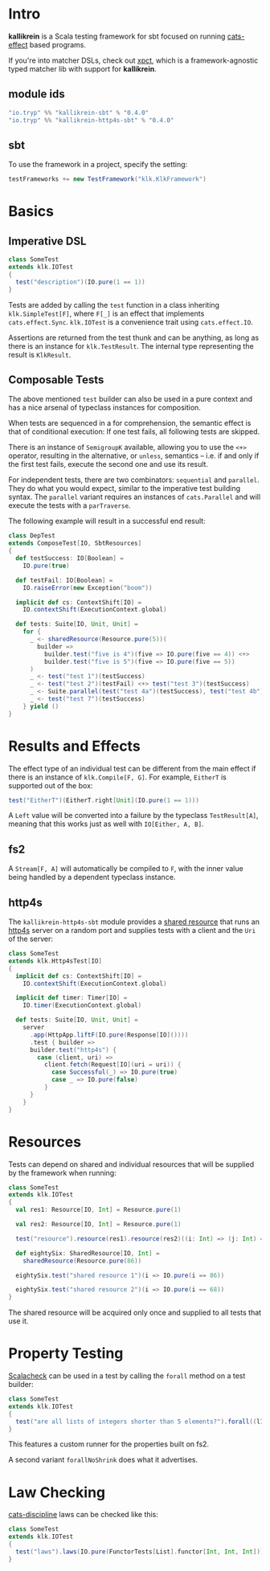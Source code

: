 # Intro

**kallikrein** is a Scala testing framework for sbt focused on running [cats-effect] based programs.

If you're into matcher DSLs, check out [xpct], which is a framework-agnostic typed matcher lib with support for
**kallikrein**.

## module ids

```sbt
"io.tryp" %% "kallikrein-sbt" % "0.4.0"
"io.tryp" %% "kallikrein-http4s-sbt" % "0.4.0"
```

## sbt

To use the framework in a project, specify the setting:

```sbt
testFrameworks += new TestFramework("klk.KlkFramework")
```

# Basics

## Imperative DSL

```scala
class SomeTest
extends klk.IOTest
{
  test("description")(IO.pure(1 == 1))
}
```

Tests are added by calling the `test` function in a class inheriting `klk.SimpleTest[F]`, where `F[_]` is an effect that
implements `cats.effect.Sync`.
`klk.IOTest` is a convenience trait using `cats.effect.IO`.

Assertions are returned from the test thunk and can be anything, as long as there is an instance for `klk.TestResult`.
The internal type representing the result is `KlkResult`.

## Composable Tests

The above mentioned `test` builder can also be used in a pure context and has a nice arsenal of typeclass instances for
composition.

When tests are sequenced in a for comprehension, the semantic effect is that of conditional execution:
If one test fails, all following tests are skipped.

There is an instance of `SemigroupK` available, allowing you to use the `<+>` operator, resulting in the alternative, or
`unless`, semantics – i.e. if and only if the first test fails, execute the second one and use its result.

For independent tests, there are two combinators: `sequential` and `parallel`.
They do what you would expect, similar to the imperative test building syntax.
The `parallel` variant requires an instances of `cats.Parallel` and will execute the tests with a `parTraverse`.

The following example will result in a successful end result:

```scala
class DepTest
extends ComposeTest[IO, SbtResources]
{
  def testSuccess: IO[Boolean] =
    IO.pure(true)

  def testFail: IO[Boolean] =
    IO.raiseError(new Exception("boom"))

  implicit def cs: ContextShift[IO] =
    IO.contextShift(ExecutionContext.global)

  def tests: Suite[IO, Unit, Unit] =
    for {
      _ <- sharedResource(Resource.pure(5))(
        builder =>
          builder.test("five is 4")(five => IO.pure(five == 4)) <+>
          builder.test("five is 5")(five => IO.pure(five == 5))
      )
      _ <- test("test 1")(testSuccess)
      _ <- test("test 2")(testFail) <+> test("test 3")(testSuccess)
      _ <- Suite.parallel(test("test 4a")(testSuccess), test("test 4b")(testSuccess)) <+> test("test 5")(testFail)
      _ <- test("test 7")(testSuccess)
    } yield ()
}
```

# Results and Effects

The effect type of an individual test can be different from the main effect if there is an instance of `klk.Compile[F,
G]`.
For example, `EitherT` is supported out of the box:

```scala
test("EitherT")(EitherT.right[Unit](IO.pure(1 == 1)))
```

A `Left` value will be converted into a failure by the typeclass `TestResult[A]`, meaning that this works just as well with
`IO[Either, A, B]`.

## fs2

A `Stream[F, A]` will automatically be compiled to `F`, with the inner value being handled by a dependent typeclass
instance.

## http4s

The `kallikrein-http4s-sbt` module provides a [shared resource](#resources) that runs an [http4s] server on a random
port and supplies tests with a client and the `Uri` of the server:

```scala
class SomeTest
extends klk.Http4sTest[IO]
{
  implicit def cs: ContextShift[IO] =
    IO.contextShift(ExecutionContext.global)

  implicit def timer: Timer[IO] =
    IO.timer(ExecutionContext.global)

  def tests: Suite[IO, Unit, Unit] =
    server
      .app(HttpApp.liftF(IO.pure(Response[IO]())))
      .test { builder =>
      builder.test("http4s") {
        case (client, uri) =>
          client.fetch(Request[IO](uri = uri)) {
            case Successful(_) => IO.pure(true)
            case _ => IO.pure(false)
          }
      }
    }
}
```

# Resources

Tests can depend on shared and individual resources that will be supplied by the framework when running:

```scala
class SomeTest
extends klk.IOTest
{
  val res1: Resource[IO, Int] = Resource.pure(1)

  val res2: Resource[IO, Int] = Resource.pure(1)

  test("resource").resource(res1).resource(res2)((i: Int) => (j: Int) => IO.pure(i == j))

  def eightySix: SharedResource[IO, Int] =
    sharedResource(Resource.pure(86))

  eightySix.test("shared resource 1")(i => IO.pure(i == 86))

  eightySix.test("shared resource 2")(i => IO.pure(i == 68))
}
```

The shared resource will be acquired only once and supplied to all tests that use it.

# Property Testing

[Scalacheck] can be used in a test by calling the `forall` method on a test builder:

```scala
class SomeTest
extends klk.IOTest
{
  test("are all lists of integers shorter than 5 elements?").forall((l1: List[Int]) => IO(l1.size < 5))
}
```

This features a custom runner for the properties built on fs2.

A second variant `forallNoShrink` does what it advertises.

# Law Checking

[cats-discipline] laws can be checked like this:

```scala
class SomeTest
extends klk.IOTest
{
  test("laws").laws(IO.pure(FunctorTests[List].functor[Int, Int, Int]))
}
```

[cats-effect]: https://github.com/typelevel/cats-effect
[xpct]: https://github.com/tek/xpct
[scalacheck]: https://github.com/typelevel/scalacheck
[cats-discipline]: https://github.com/typelevel/discipline
[http4s]: https://github.com/http4s/http4s
